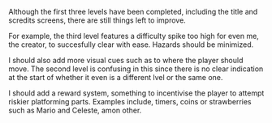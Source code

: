 Although the first three levels have been completed, including the title and scredits screens, there are still things left to improve.

For example, the third level features a difficulty spike too high for even me, the creator, to succesfully clear with ease. Hazards should be minimized.

I should also add more visual cues such as to where the player should move. The second level is confusing in this since there is no clear indication
at the start of whether it even is a different lvel or the same one.

I should add a reward system, something to incentivise the player to attempt riskier platforming parts. Examples include, timers, coins or strawberries such as 
Mario and Celeste, amon other.
